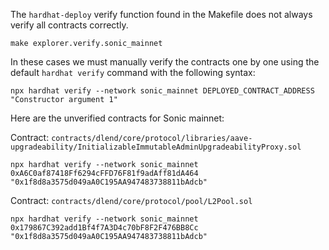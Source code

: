 The `hardhat-deploy` verify function found in the Makefile does not always verify all contracts correctly.
```
make explorer.verify.sonic_mainnet
```

In these cases we must manually verify the contracts one by one using the default `hardhat verify` command with the following syntax:
```
npx hardhat verify --network sonic_mainnet DEPLOYED_CONTRACT_ADDRESS "Constructor argument 1"
```

Here are the unverified contracts for Sonic mainnet:

Contract: `contracts/dlend/core/protocol/libraries/aave-upgradeability/InitializableImmutableAdminUpgradeabilityProxy.sol`
```
npx hardhat verify --network sonic_mainnet 0xA6C0af87418Ff6294cFFD76F81f9adAff81dA464 "0x1f8d8a3575d049aA0C195AA947483738811bAdcb"
```

Contract: `contracts/dlend/core/protocol/pool/L2Pool.sol`
```
npx hardhat verify --network sonic_mainnet 0x179867C392add1Bf4f7A3D4c70bF8F2F476BB8Cc "0x1f8d8a3575d049aA0C195AA947483738811bAdcb"
```
